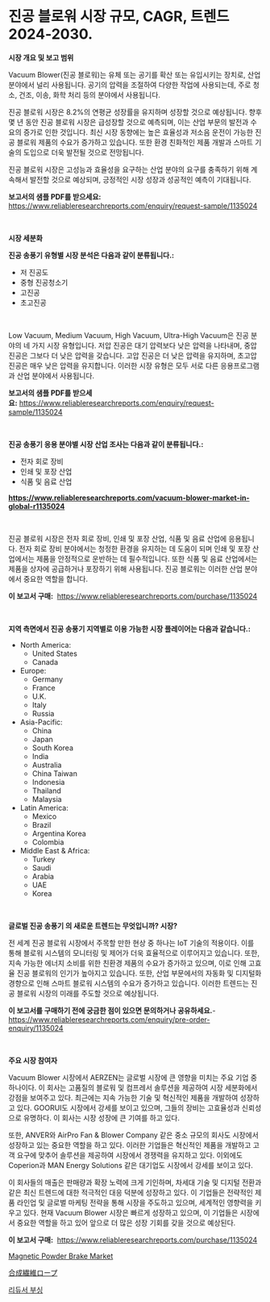 <p><h1>진공 블로워 시장 규모, CAGR, 트렌드 2024-2030.</h1></p><p><strong>시장 개요 및 보고 범위</strong></p>
<p><p>Vacuum Blower(진공 블로워)는 유체 또는 공기를 확산 또는 유입시키는 장치로, 산업 분야에서 널리 사용됩니다. 공기의 압력을 조절하여 다양한 작업에 사용되는데, 주로 청소, 건조, 이송, 화학 처리 등의 분야에서 사용됩니다.</p><p>진공 블로워 시장은 8.2%의 연평균 성장률을 유지하며 성장할 것으로 예상됩니다. 향후 몇 년 동안 진공 블로워 시장은 급성장할 것으로 예측되며, 이는 산업 부문의 발전과 수요의 증가로 인한 것입니다. 최신 시장 동향에는 높은 효율성과 저소음 운전이 가능한 진공 블로워 제품의 수요가 증가하고 있습니다. 또한 환경 친화적인 제품 개발과 스마트 기술의 도입으로 더욱 발전될 것으로 전망됩니다.</p><p>진공 블로워 시장은 고성능과 효율성을 요구하는 산업 분야의 요구를 충족하기 위해 계속해서 발전할 것으로 예상되며, 긍정적인 시장 성장과 성공적인 예측이 기대됩니다.</p></p>
<p><strong>보고서의 샘플 PDF를 받으세요:</strong> <a href="https://www.reliableresearchreports.com/enquiry/request-sample/1135024">https://www.reliableresearchreports.com/enquiry/request-sample/1135024</a></p>
<p>&nbsp;</p>
<p><strong>시장 세분화</strong></p>
<p><strong>진공 송풍기 유형별 시장 분석은 다음과 같이 분류됩니다.:</strong></p>
<p><ul><li>저 진공도</li><li>중형 진공청소기</li><li>고진공</li><li>초고진공</li></ul></p>
<p>&nbsp;</p>
<p><p>Low Vacuum, Medium Vacuum, High Vacuum, Ultra-High Vacuum은 진공 분야의 네 가지 시장 유형입니다. 저압 진공은 대기 압력보다 낮은 압력을 나타내며, 중압 진공은 그보다 더 낮은 압력을 갖습니다. 고압 진공은 더 낮은 압력을 유지하며, 초고압 진공은 매우 낮은 압력을 유지합니다. 이러한 시장 유형은 모두 서로 다른 응용프로그램과 산업 분야에서 사용됩니다.</p></p>
<p><strong>보고서의 샘플 PDF를 받으세요:</strong>&nbsp;<a href="https://www.reliableresearchreports.com/enquiry/request-sample/1135024">https://www.reliableresearchreports.com/enquiry/request-sample/1135024</a></p>
<p>&nbsp;</p>
<p><strong> 진공 송풍기 응용 분야별 시장 산업 조사는 다음과 같이 분류됩니다.:</strong></p>
<p><ul><li>전자 회로 장비</li><li>인쇄 및 포장 산업</li><li>식품 및 음료 산업</li></ul></p>
<p><strong><a href="https://www.reliableresearchreports.com/vacuum-blower-market-in-global-r1135024">https://www.reliableresearchreports.com/vacuum-blower-market-in-global-r1135024</a></strong></p>
<p>&nbsp;</p>
<p><p>진공 블로워 시장은 전자 회로 장비, 인쇄 및 포장 산업, 식품 및 음료 산업에 응용됩니다. 전자 회로 장비 분야에서는 청정한 환경을 유지하는 데 도움이 되며 인쇄 및 포장 산업에서는 제품을 안정적으로 운반하는 데 필수적입니다. 또한 식품 및 음료 산업에서는 제품을 상자에 공급하거나 포장하기 위해 사용됩니다. 진공 블로워는 이러한 산업 분야에서 중요한 역할을 합니다.</p></p>
<p><strong>이 보고서 구매:</strong>&nbsp; <a href="https://www.reliableresearchreports.com/purchase/1135024">https://www.reliableresearchreports.com/purchase/1135024</a></p>
<p>&nbsp;</p>
<p><strong>지역 측면에서 진공 송풍기 지역별로 이용 가능한 시장 플레이어는 다음과 같습니다.:</strong></p>
<p><ul>
    <li>
        North America:
        <ul>
            <li>United States</li>
            <li>Canada</li>
        </ul>
    </li>
    <li>
        Europe:
        <ul>
            <li>Germany</li>
            <li>France</li>
            <li>U.K.</li>
            <li>Italy</li>
            <li>Russia</li>
        </ul>
    </li>
    <li>
        Asia-Pacific:
        <ul>
            <li>China</li>
            <li>Japan</li>
            <li>South Korea</li>
            <li>India</li>
            <li>Australia</li>
            <li>China Taiwan</li>
            <li>Indonesia</li>
            <li>Thailand</li>
            <li>Malaysia</li>
        </ul>
    </li>
    <li>
        Latin America:
        <ul>
            <li>Mexico</li>
            <li>Brazil</li>
            <li>Argentina Korea</li>
            <li>Colombia</li>
        </ul>
    </li>
    <li>
        Middle East & Africa:
        <ul>
            <li>Turkey</li>
            <li>Saudi</li>
            <li>Arabia</li>
            <li>UAE</li>
            <li>Korea</li>
        </ul>
    </li>
    </ul></p>
<p>&nbsp;</p>
<p><strong>글로벌 진공 송풍기 의 새로운 트렌드는 무엇입니까? 시장?</strong></p>
<p><p>전 세계 진공 블로워 시장에서 주목할 만한 현상 중 하나는 IoT 기술의 적용이다. 이를 통해 블로워 시스템의 모니터링 및 제어가 더욱 효율적으로 이루어지고 있습니다. 또한, 지속 가능한 에너지 소비를 위한 친환경 제품의 수요가 증가하고 있으며, 이로 인해 고효율 진공 블로워의 인기가 높아지고 있습니다. 또한, 산업 부문에서의 자동화 및 디지털화 경향으로 인해 스마트 블로워 시스템의 수요가 증가하고 있습니다. 이러한 트렌드는 진공 블로워 시장의 미래를 주도할 것으로 예상됩니다.</p></p>
<p><strong>이 보고서를 구매하기 전에 궁금한 점이 있으면 문의하거나 공유하세요.</strong>- <a href="https://www.reliableresearchreports.com/enquiry/pre-order-enquiry/1135024">https://www.reliableresearchreports.com/enquiry/pre-order-enquiry/1135024</a></p>
<p>&nbsp;</p>
<p><strong>주요 시장 참여자</strong></p>
<p><p>Vacuum Blower 시장에서 AERZEN는 글로벌 시장에 큰 영향을 미치는 주요 기업 중 하나이다. 이 회사는 고품질의 블로워 및 컴프레서 솔루션을 제공하여 시장 세분화에서 강점을 보여주고 있다. 최근에는 지속 가능한 기술 및 혁신적인 제품을 개발하여 성장하고 있다. GOORUI도 시장에서 강세를 보이고 있으며, 그들의 장비는 고효율성과 신뢰성으로 유명하다. 이 회사는 시장 성장에 큰 기여를 하고 있다.</p><p>또한, ANVER와 AirPro Fan & Blower Company 같은 중소 규모의 회사도 시장에서 성장하고 있는 중요한 역할을 하고 있다. 이러한 기업들은 혁신적인 제품을 개발하고 고객 요구에 맞추어 솔루션을 제공하여 시장에서 경쟁력을 유지하고 있다. 이외에도 Coperion과 MAN Energy Solutions 같은 대기업도 시장에서 강세를 보이고 있다.</p><p>이 회사들의 매출은 판매량과 확장 노력에 크게 기인하며, 차세대 기술 및 디지털 전환과 같은 최신 트렌드에 대한 적극적인 대응 덕분에 성장하고 있다. 이 기업들은 전략적인 제품 라인업 및 글로벌 마케팅 전략을 통해 시장을 주도하고 있으며, 세계적인 영향력을 키우고 있다. 현재 Vacuum Blower 시장은 빠르게 성장하고 있으며, 이 기업들은 시장에서 중요한 역할을 하고 있어 앞으로 더 많은 성장 기회를 갖을 것으로 예상된다.</p></p>
<p><strong>이 보고서 구매:</strong>&nbsp;&nbsp;<a href="https://www.reliableresearchreports.com/purchase/1135024">https://www.reliableresearchreports.com/purchase/1135024</a></p>
<p><p><a href="https://github.com/WillieWoodard/Market-Research-Report-List-4/blob/main/magnetic-powder-brake-market.md">Magnetic Powder Brake Market</a></p><p><a href="https://github.com/oafhukehf4709715/Market-Research-Report-List-1/blob/main/112301428903.md">合成繊維ロープ</a></p><p><a href="https://github.com/plelbej847484502/Market-Research-Report-List-1/blob/main/121672026548.md">리듀서 부싱</a></p></p>